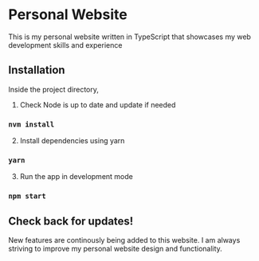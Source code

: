# Personal Website

This is my personal website written in TypeScript that showcases my web development skills and experience

## Installation 

Inside the project directory, 

1) Check Node is up to date and update if needed

### `nvm install`

2) Install dependencies using yarn

### `yarn`

3) Run the app in development mode

### `npm start`

## Check back for updates!

New features are continously being added to this website. I am always striving to improve my personal website design and functionality.
